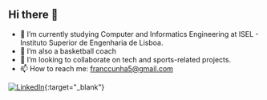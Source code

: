 ## Hi there 👋

- 🔭 I’m currently studying Computer and Informatics Engineering at ISEL - Instituto Superior de Engenharia de Lisboa.
- 🏀 I’m also a basketball coach
- 👯 I’m looking to collaborate on tech and sports-related projects.
- 📫 How to reach me: franccunha5@gmail.com

[![LinkedIn](https://img.shields.io/badge/LinkedIn-0077B5?style=for-the-badge&logo=linkedin&logoColor=white)](https://www.linkedin.com/in/francisco-cunha-419221296){:target="_blank"}

